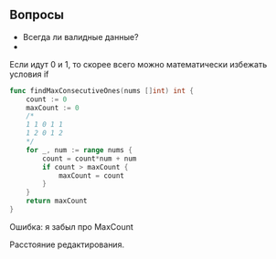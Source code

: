## Вопросы
- Всегда ли валидные данные?
- 



 Если идут 0 и 1, то скорее всего можно математически избежать условия if
```go
func findMaxConsecutiveOnes(nums []int) int {
    count := 0
    maxCount := 0
    /*
    1 1 0 1 1
    1 2 0 1 2
    */ 
    for _, num := range nums {
        count = count*num + num
        if count > maxCount {
            maxCount = count
        }
    }
    return maxCount
}
```
Ошибка: я забыл про MaxCount

Расстояние редактирования.